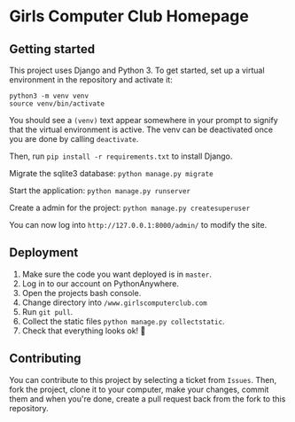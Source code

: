 # Girls Computer Club Homepage

## Getting started

This project uses Django and Python 3. To get started, set up a virtual environment in the repository and activate it:
```
python3 -m venv venv
source venv/bin/activate
```
You should see a `(venv)` text appear somewhere in your prompt to signify that the virtual environment is active. The venv can be deactivated once you are done by calling `deactivate`.

Then, run `pip install -r requirements.txt` to install Django.

Migrate the sqlite3 database: `python manage.py migrate` 

Start the application: `python manage.py runserver` 

Create a admin for the project: `python manage.py createsuperuser`  

You can now log into `http://127.0.0.1:8000/admin/` to modify the site.  

## Deployment

1. Make sure the code you want deployed is in `master`. 
2. Log in to our account on PythonAnywhere.
3. Open the projects bash console.
4. Change directory into `/www.girlscomputerclub.com`
5. Run `git pull`.
6. Collect the static files `python manage.py collectstatic`.
7. Check that everything looks ok! 🎉

## Contributing

You can contribute to this project by selecting a ticket from `Issues`. Then, fork the project, clone it to your computer, make your changes, commit them and when you're done, create a pull request back from the fork to this repository. 


